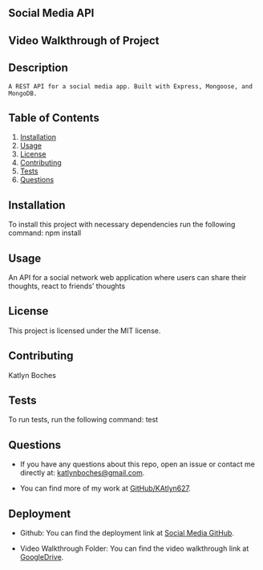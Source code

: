 ## **Social Media API**

## **Video Walkthrough of Project**



## **Description**
```
A REST API for a social media app. Built with Express, Mongoose, and MongoDB.
```

## **Table of Contents**

1. [Installation](#installation)
2. [Usage](#usage)
3. [License](#license)
4. [Contributing](#contributing)
5. [Tests](#tests)
6. [Questions](#questions)


## **Installation**


To install this project with necessary dependencies run the following command:
npm install


## **Usage**

 An API for a social network web application where users can share their thoughts, react to friends’ thoughts


## **License** 

This project is licensed under the MIT license.


## **Contributing**

 Katlyn Boches


## **Tests**

To run tests, run the following command:
test


## **Questions**


* If you have any questions about this repo, open an issue or contact me directly at: [katlynboches@gmail.com](mailto:katlynboches@gmail.com).

* You can find more of my work at [GitHub/KAtlyn627](https://www.github.com/Katlyn627).



## **Deployment** 



* Github: You can find the deployment link at [Social Media GitHub](https://www.github.com/Katlyn627/Social-Media-API).

* Video Walkthrough Folder: You can find the video walkthrough link at [GoogleDrive]().

